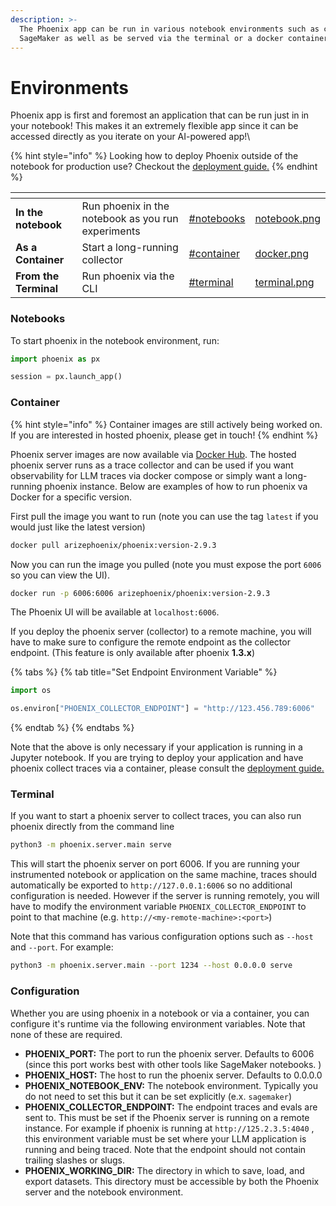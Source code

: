 ```yaml
---
description: >-
  The Phoenix app can be run in various notebook environments such as colab and
  SageMaker as well as be served via the terminal or a docker container
---
```


# Environments

Phoenix app is first and foremost an application that can be run just in in your notebook! This makes it an extremely flexible app since it can be accessed directly as you iterate on your AI-powered app!\


{% hint style="info" %}
Looking how to deploy Phoenix outside of the notebook for production use? Checkout the [deployment guide.](../telemetry/deploying-phoenix.md)
{% endhint %}

<table data-view="cards"><thead><tr><th></th><th></th><th data-hidden data-card-target data-type="content-ref"></th><th data-hidden data-card-cover data-type="files"></th></tr></thead><tbody><tr><td><strong>In the notebook</strong></td><td>Run phoenix in the notebook as you run experiments</td><td><a href="environments.md#notebooks">#notebooks</a></td><td><a href="../.gitbook/assets/notebook.png">notebook.png</a></td></tr><tr><td><strong>As a Container</strong></td><td>Start a long-running collector</td><td><a href="environments.md#container">#container</a></td><td><a href="../.gitbook/assets/docker.png">docker.png</a></td></tr><tr><td><strong>From the Terminal</strong></td><td>Run phoenix via the CLI </td><td><a href="environments.md#terminal">#terminal</a></td><td><a href="../.gitbook/assets/terminal.png">terminal.png</a></td></tr></tbody></table>

### Notebooks

To start phoenix in the notebook environment, run:

```python
import phoenix as px

session = px.launch_app()
```

### Container

{% hint style="info" %}
Container images are still actively being worked on. If you are interested in hosted phoenix, please get in touch!
{% endhint %}

Phoenix server images are now available via [Docker Hub](https://hub.docker.com/r/arizephoenix/phoenix). The hosted phoenix server runs as a trace collector and can be used if you want observability for LLM traces via docker compose or simply want a long-running phoenix instance. Below are examples of how to run phoenix va Docker for a specific version.

First pull the image you want to run (note you can use the tag `latest` if you would just like the latest version)

```bash
docker pull arizephoenix/phoenix:version-2.9.3
```

Now you can run the image you pulled (note you must expose the port `6006` so you can view the UI).

```bash
docker run -p 6006:6006 arizephoenix/phoenix:version-2.9.3
```

The Phoenix UI will be available at `localhost:6006`.

If you deploy the phoenix server (collector) to a remote machine, you will have to make sure to configure the remote endpoint as the collector endpoint. (This feature is only available after phoenix **1.3.x**)

{% tabs %}
{% tab title="Set Endpoint Environment Variable" %}
```python
import os

os.environ["PHOENIX_COLLECTOR_ENDPOINT"] = "http://123.456.789:6006"
```
{% endtab %}
{% endtabs %}

Note that the above is only necessary if your application is running in a Jupyter notebook. If you are trying to deploy your application and have phoenix collect traces via a container, please consult the [deployment guide.](../telemetry/deploying-phoenix.md)

### Terminal

If you want to start a phoenix server to collect traces, you can also run phoenix directly from the command line

```bash
python3 -m phoenix.server.main serve
```

This will start the phoenix server on port 6006. If you are running your instrumented notebook or application on the same machine, traces should automatically be exported to `http://127.0.0.1:6006` so no additional configuration is needed. However if the server is running remotely, you will have to modify the environment variable `PHOENIX_COLLECTOR_ENDPOINT` to point to that machine (e.g. `http://<my-remote-machine>:<port>`)

Note that this command has various configuration options such as `--host` and `--port`. For example:

```bash
python3 -m phoenix.server.main --port 1234 --host 0.0.0.0 serve
```

### Configuration

Whether you are using phoenix in a notebook or via a container, you can configure it's runtime via the following environment variables. Note that none of these are required.

* **PHOENIX\_PORT:** The port to run the phoenix server. Defaults to 6006 (since this port works best with other tools like SageMaker notebooks. )
* &#x20;**PHOENIX\_HOST:** The host to run the phoenix server. Defaults to 0.0.0.0&#x20;
* **PHOENIX\_NOTEBOOK\_ENV:** The notebook environment. Typically you do not need to set this but it can be set explicitly (e.x. `sagemaker`)
* **PHOENIX\_COLLECTOR\_ENDPOINT:** The endpoint traces and evals are sent to. This must be set if the Phoenix server is running on a remote instance. For example if phoenix is running at `http://125.2.3.5:4040` , this environment variable must be set where your LLM application is running and being traced. Note that the endpoint should not contain trailing slashes or slugs.
* &#x20;**PHOENIX\_WORKING\_DIR:** The directory in which to save, load, and export datasets. This directory must be accessible by both the Phoenix server and the notebook environment.&#x20;
